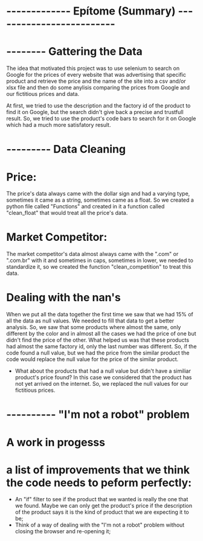 # ------------- Epítome (Summary) -------------------------

# -------- Gattering the Data
The idea that motivated this project was to use selenium to search on Google for the prices of every
website that was advertising that specific product and retrieve the price and the name of the site into
a csv and/or xlsx file and then do some anylisis comparing the prices from Google and our fictitious 
prices and data.

At first, we tried to use the description and the factory id of the product to find it on Google, but the
search didn't give back a precise and trustfull result. So, we tried to use the product's code bars to
search for it on Google which had a much more satisfatory result.


# --------- Data Cleaning
# Price:
The price's data always came with the dollar sign and had a varying type, sometimes it came as a string,
sometimes came as a float. So we created a python file called "Functions" and created in it a function 
called "clean_float" that would treat all the price's data.

# Market Competitor:
The market competitor's data almost always came with the ".com" or ".com.br" with it and sometimes in caps,
sometimes in lower, we needed to standardize it, so we created the function "clean_competition" to treat
this data.

# Dealing with the nan's
When we put all the data together the first time we saw that we had 15% of all the data as null values.
We needed to fill that data to get a better analysis. So, we saw that some products where almost the same,
only different by the color and in almost all the cases we had the price of one but didn't find the price
of the other. What helped us was that these products had almost the same factory id, only the last number
was different. So, if the code found a null value, but we had the price from the similar product the code 
would replace the null value for the price of the similar product.

- What about the products that had a null value but didn't have a similiar product's price found?
In this case we considered that the product has not yet arrived on the internet. So, we replaced the
null values for our fictitious prices.


# ---------- "I'm not a robot" problem


# A work in progesss
# a list of improvements that we think the code needs to peform perfectly:
- An "if" filter to see if the product that we wanted is really the one that we found. Maybe we can only 
get the product's price if the description of the product says it is the kind of product that we are 
expecting it to be;
- Think of a way of dealing with the "I'm not a robot" problem without closing the browser and re-opening
it;
